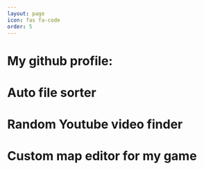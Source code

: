 ```yaml
---
layout: page
icon: fas fa-code
order: 5
---
```

# My github profile:
<div class="github-card" data-github="Dubscr" data-width="400" data-height="" data-theme="default"></div>
<script src="https://cdn.jsdelivr.net/github-cards/latest/widget.js"></script>

# Auto file sorter
<div class="github-card" data-github="Dubscr/AutoSortFolder" data-width="400" data-height="" data-theme="default"></div>
<script src="https://cdn.jsdelivr.net/github-cards/latest/widget.js"></script>

# Random Youtube video finder
<div class="github-card" data-github="Dubscr/Random-Youtube-Video" data-width="400" data-height="" data-theme="default"></div>
<script src="https://cdn.jsdelivr.net/github-cards/latest/widget.js"></script>

# Custom map editor for my game
<div class="github-card" data-github="Dubscr/Murder-Mystery-Editor" data-width="400" data-height="" data-theme="default"></div>
<script src="https://cdn.jsdelivr.net/github-cards/latest/widget.js"></script>
